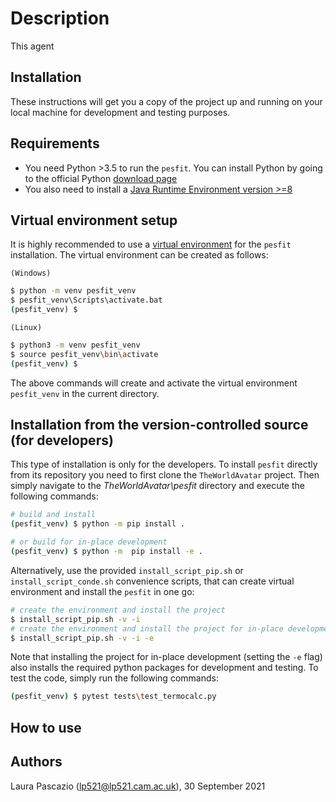 # Description #

This agent

## Installation ##

These instructions will get you a copy of the project up and running on your local machine for development and testing purposes.

## Requirements ##

- You need Python >3.5 to run the `pesfit`. You can install Python by going to the official Python [download page](https://www.python.org/getit/)
- You also need to install a [Java Runtime Environment version >=8](https://adoptopenjdk.net/?variant=openjdk8&jvmVariant=hotspot)

## Virtual environment setup ##

It is highly recommended to use a [virtual environment](https://docs.python.org/3/tutorial/venv.html) for the `pesfit` installation. The virtual environment can be created as follows:

`(Windows)`

```cmd
$ python -m venv pesfit_venv
$ pesfit_venv\Scripts\activate.bat
(pesfit_venv) $
```

`(Linux)`

```sh
$ python3 -m venv pesfit_venv
$ source pesfit_venv\bin\activate
(pesfit_venv) $
```

The above commands will create and activate the virtual environment `pesfit_venv` in the current directory.

## Installation from the version-controlled source (for developers) ##

This type of installation is only for the developers. To install `pesfit` directly from its repository you need to first clone the `TheWorldAvatar` project. Then simply navigate to the *TheWorldAvatar\pesfit* directory and execute the following commands:

```bash
# build and install
(pesfit_venv) $ python -m pip install .

# or build for in-place development
(pesfit_venv) $ python -m  pip install -e .
```

Alternatively, use the provided `install_script_pip.sh` or `install_script_conde.sh` convenience scripts, that can create virtual environment and install the `pesfit` in one go:

```bash
# create the environment and install the project
$ install_script_pip.sh -v -i
# create the environment and install the project for in-place development
$ install_script_pip.sh -v -i -e
```

Note that installing the project for in-place development (setting the `-e` flag) also installs the required python packages for development and testing. To test the code, simply run the following commands:

```bash
(pesfit_venv) $ pytest tests\test_termocalc.py
```

## How to use ##

## Authors ##

Laura Pascazio (lp521@lp521.cam.ac.uk), 30 September 2021
